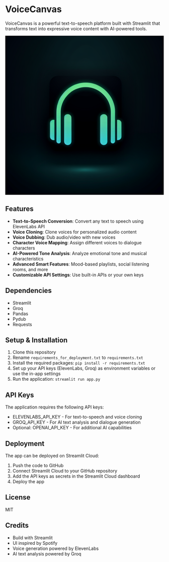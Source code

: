 # VoiceCanvas

VoiceCanvas is a powerful text-to-speech platform built with Streamlit that transforms text into expressive voice content with AI-powered tools.

![VoiceCanvas Screenshot](static/images/generated-icon.png)

## Features

- **Text-to-Speech Conversion**: Convert any text to speech using ElevenLabs API
- **Voice Cloning**: Clone voices for personalized audio content
- **Voice Dubbing**: Dub audio/video with new voices
- **Character Voice Mapping**: Assign different voices to dialogue characters
- **AI-Powered Tone Analysis**: Analyze emotional tone and musical characteristics
- **Advanced Smart Features**: Mood-based playlists, social listening rooms, and more
- **Customizable API Settings**: Use built-in APIs or your own keys

## Dependencies

- Streamlit
- Groq
- Pandas
- Pydub
- Requests

## Setup & Installation

1. Clone this repository
2. Rename `requirements_for_deployment.txt` to `requirements.txt`
3. Install the required packages: `pip install -r requirements.txt`
4. Set up your API keys (ElevenLabs, Groq) as environment variables or use the in-app settings
5. Run the application: `streamlit run app.py`

## API Keys

The application requires the following API keys:
- ELEVENLABS_API_KEY - For text-to-speech and voice cloning
- GROQ_API_KEY - For AI text analysis and dialogue generation
- Optional: OPENAI_API_KEY - For additional AI capabilities

## Deployment

The app can be deployed on Streamlit Cloud:
1. Push the code to GitHub
2. Connect Streamlit Cloud to your GitHub repository
3. Add the API keys as secrets in the Streamlit Cloud dashboard
4. Deploy the app

## License

MIT

## Credits

- Build with Streamlit
- UI inspired by Spotify
- Voice generation powered by ElevenLabs
- AI text analysis powered by Groq
